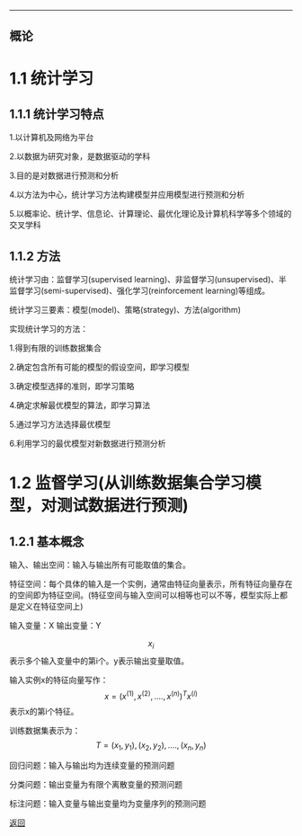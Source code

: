 <script type="text/javascript" async src="//cdn.bootcss.com/mathjax/2.7.0/MathJax.js?config=TeX-AMS-MML_HTMLorMML"></script>
<script type="text/javascript" async src="https://cdnjs.cloudflare.com/ajax/libs/mathjax/2.7.1/MathJax.js?config=TeX-MML-AM_CHTML"></script>

---
概论
---

# 1.1 统计学习

## 1.1.1 统计学习特点

1.以计算机及网络为平台

2.以数据为研究对象，是数据驱动的学科

3.目的是对数据进行预测和分析

4.以方法为中心，统计学习方法构建模型并应用模型进行预测和分析

5.以概率论、统计学、信息论、计算理论、最优化理论及计算机科学等多个领域的交叉学科

## 1.1.2 方法

统计学习由：监督学习(supervised learning)、非监督学习(unsupervised)、半监督学习(semi-supervised)、强化学习(reinforcement learning)等组成。

统计学习三要素：模型(model)、策略(strategy)、方法(algorithm)

实现统计学习的方法：

1.得到有限的训练数据集合

2.确定包含所有可能的模型的假设空间，即学习模型

3.确定模型选择的准则，即学习策略

4.确定求解最优模型的算法，即学习算法

5.通过学习方法选择最优模型

6.利用学习的最优模型对新数据进行预测分析

# 1.2 监督学习(从训练数据集合学习模型，对测试数据进行预测)

## 1.2.1 基本概念

输入、输出空间：输入与输出所有可能取值的集合。

特征空间：每个具体的输入是一个实例，通常由特征向量表示，所有特征向量存在的空间即为特征空间。(特征空间与输入空间可以相等也可以不等，模型实际上都是定义在特征空间上)

输入变量：X  输出变量：Y

$$x_{i}$$表示多个输入变量中的第i个。y表示输出变量取值。

输入实例x的特征向量写作：$$x=(x^{(1)},x^{(2)},....,x^{(n)})^T  x^{(i)}$$表示x的第i个特征。

训练数据集表示为：$$T={(x_{1},y_{1}),(x_{2},y_{2}),....,(x_{n},y_{n})}$$

回归问题：输入与输出均为连续变量的预测问题

分类问题：输出变量为有限个离散变量的预测问题

标注问题：输入变量与输出变量均为变量序列的预测问题



[返回](./)

